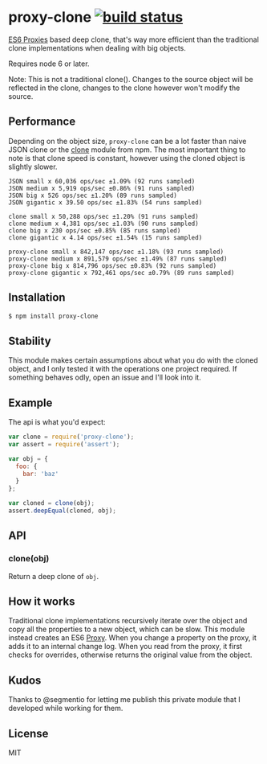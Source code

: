 
# proxy-clone [![build status](https://secure.travis-ci.org/juliangruber/proxy-clone.svg)](http://travis-ci.org/juliangruber/proxy-clone)

  [ES6 Proxies](https://developer.mozilla.org/en-US/docs/Web/JavaScript/Reference/Global_Objects/Proxy) based deep clone, that's way more efficient than the traditional clone implementations when dealing with big objects.

  Requires node 6 or later.
  
  Note: This is not a traditional clone(). Changes to the source object will be reflected in the clone, changes to the clone however won't modify the source.

## Performance

  Depending on the object size, `proxy-clone` can be a lot faster than naive JSON clone or the [clone](https://npmjs.org/clone) module from npm. The most important thing to note is that clone speed is constant, however using the cloned object is slightly slower.

```
JSON small x 60,036 ops/sec ±1.09% (92 runs sampled)
JSON medium x 5,919 ops/sec ±0.86% (91 runs sampled)
JSON big x 526 ops/sec ±1.20% (89 runs sampled)
JSON gigantic x 39.50 ops/sec ±1.83% (54 runs sampled)

clone small x 50,288 ops/sec ±1.20% (91 runs sampled)
clone medium x 4,381 ops/sec ±1.03% (90 runs sampled)
clone big x 230 ops/sec ±0.85% (85 runs sampled)
clone gigantic x 4.14 ops/sec ±1.54% (15 runs sampled)

proxy-clone small x 842,147 ops/sec ±1.18% (93 runs sampled)
proxy-clone medium x 891,579 ops/sec ±1.49% (87 runs sampled)
proxy-clone big x 814,796 ops/sec ±0.83% (92 runs sampled)
proxy-clone gigantic x 792,461 ops/sec ±0.79% (89 runs sampled)
```

## Installation

```bash
$ npm install proxy-clone
```

## Stability

  This module makes certain assumptions about what you do with the cloned object, and I only tested it with the operations one project required. If something behaves odly, open an issue and I'll look into it.

## Example

  The api is what you'd expect:

```js
var clone = require('proxy-clone');
var assert = require('assert');

var obj = {
  foo: {
    bar: 'baz'
  }
};

var cloned = clone(obj);
assert.deepEqual(cloned, obj);
```

## API

### clone(obj)

  Return a deep clone of `obj`.

## How it works

  Traditional clone implementations recursively iterate over the object and
  copy all the properties to a new object, which can be slow. This module
  instead creates an ES6
  [Proxy](https://developer.mozilla.org/en-US/docs/Web/JavaScript/Reference/Global_Objects/Proxy). When you
  change a property on the proxy, it adds it to an internal change log. When
  you read from the proxy, it first checks for overrides, otherwise returns
  the original value from the object.


## Kudos

  Thanks to @segmentio for letting me publish this private module that I developed while working for them.


## License

  MIT

